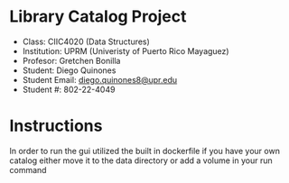 # Library Catalog Project
- Class: CIIC4020 (Data Structures)
- Institution: UPRM (Univeristy of Puerto Rico Mayaguez)
- Profesor: Gretchen Bonilla 
- Student: Diego Quinones 
- Student Email: diego.quinones8@upr.edu
- Student #: 802-22-4049
# Instructions
In order to run the gui utilized the built in dockerfile if you have your own catalog either move it to the data directory or add a volume in your run command  